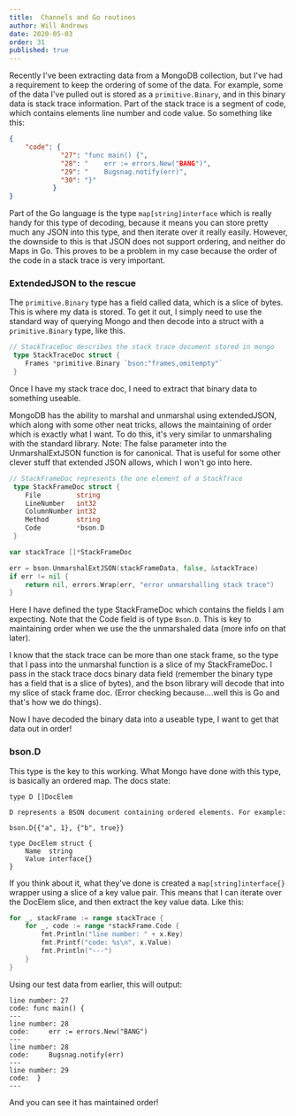 ```yaml
---
title:  Channels and Go routines
author: Will Andrews
date: 2020-05-03
order: 31
published: true
---
```


Recently I've been extracting data from a MongoDB collection, but I've had a requirement to keep the ordering of some of the data. For example, some of the data I've pulled out is stored as a ```primitive.Binary```, and in this binary data is stack trace information. Part of the stack trace is a segment of code, which contains elements line number and code value. So something like this:

```json
{
    "code": {
             "27": "func main() {",
             "28": "    err := errors.New("BANG")",
             "29": "    Bugsnag.notify(err)",
             "30": "}"
           }
}
```

Part of the Go language is the type ```map[string]interface``` which is really handy for this type of decoding, because it means you can store pretty much any JSON into this type, and then iterate over it really easily. However, the downside to this is that JSON does not support ordering, and neither do Maps in Go. This proves to be a problem in my case because the order of the code in a stack trace is very important.


### ExtendedJSON to the rescue

The ```primitive.Binary``` type has a field called data, which is a slice of bytes. This is where my data is stored. To get it out, I simply need to use the standard way of querying Mongo and then decode into a struct with a ```primitive.Binary``` type, like this.

``` go
// StackTraceDoc describes the stack trace document stored in mongo
 type StackTraceDoc struct {
 	Frames *primitive.Binary `bson:"frames,omitempty"`
 }
```

Once I have my stack trace doc, I need to extract that binary data to something useable.

MongoDB has the ability to marshal and unmarshal using extendedJSON, which along with some other neat tricks, allows the maintaining of order which is exactly what I want. To do this, it's very similar to unmarshaling with the standard library. Note: The false parameter into the UnmarshalExtJSON function is for canonical. That is useful for some other clever stuff that extended JSON allows, which I won't go into here.

``` go
// StackFrameDoc represents the one element of a StackTrace
 type StackFrameDoc struct {
 	File         string
 	LineNumber   int32
 	ColumnNumber int32
 	Method       string
 	Code         *bson.D
 }

var stackTrace []*StackFrameDoc

err = bson.UnmarshalExtJSON(stackFrameData, false, &stackTrace)
if err != nil {
    return nil, errors.Wrap(err, "error unmarshalling stack trace")
}
```

Here I have defined the type StackFrameDoc which contains the fields I am expecting. Note that the Code field is of type ```Bson.D```. This is key to maintaining order when we use the the unmarshaled data (more info on that later).

I know that the stack trace can be more than one stack frame, so the type that I pass into the unmarshal function is a slice of my StackFrameDoc. I pass in the stack trace docs binary data field (remember the binary type has a field that is a slice of bytes), and the bson library will decode that into my slice of stack frame doc. (Error checking because....well this is Go and that's how we do things).



Now I have decoded the binary data into a useable type, I want to get that data out in order!

### bson.D

This type is the key to this working. What Mongo have done with this type, is basically an ordered map. The docs state:
```
type D []DocElem

D represents a BSON document containing ordered elements. For example:

bson.D{{"a", 1}, {"b", true}}
```

```
type DocElem struct {
    Name  string
    Value interface{}
}
```

If you think about it, what they've done is created a ```map[string]interface{}``` wrapper using a slice of a key value pair. This means that I can iterate over the DocElem slice, and then extract the key value data. Like this:

``` go
for _, stackFrame := range stackTrace {
    for _, code := range *stackFrame.Code {
        fmt.Println("line number: " + x.Key)
        fmt.Printf("code: %s\n", x.Value)
        fmt.Println("---")
    }
}
```

Using our test data from earlier, this will output:

```
line number: 27
code: func main() {
---
line number: 28
code:     err := errors.New("BANG")
---
line number: 28
code:     Bugsnag.notify(err)
---
line number: 29
code:  }
---
```

And you can see it has maintained order!